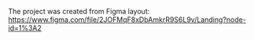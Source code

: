 The project was created from Figma layout: https://www.figma.com/file/2JOFMqF8xDbAmkrR9S6L9v/Landing?node-id=1%3A2